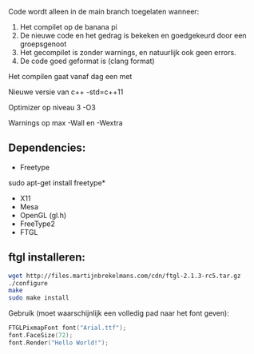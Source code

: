 Code wordt alleen in de main branch toegelaten wanneer:

1. Het compilet op de banana pi
2. De nieuwe code en het gedrag is bekeken en goedgekeurd door een groepsgenoot
3. Het gecompilet is zonder warnings, en natuurlijk ook geen errors.
4. De code goed geformat is (clang format)

Het compilen gaat vanaf dag een met

Nieuwe versie van c++
-std=c++11

Optimizer op niveau 3
-O3

Warnings op max
-Wall en -Wextra


## Dependencies:

- Freetype

sudo apt-get install freetype*

- X11
- Mesa
- OpenGL (gl.h)
- FreeType2
- FTGL

## ftgl installeren:

```bash
wget http://files.martijnbrekelmans.com/cdn/ftgl-2.1.3-rc5.tar.gz
./configure
make
sudo make install
```

Gebruik (moet waarschijnlijk een volledig pad naar het font geven):
```c++
FTGLPixmapFont font("Arial.ttf");
font.FaceSize(72);
font.Render("Hello World!");
```

